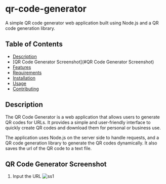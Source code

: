 # qr-code-generator

A simple QR code generator web application built using Node.js and a QR code generation library.

## Table of Contents
- [Description](#description)
- [QR Code Generator Screenshot](#QR Code Generator Screenshot)
- [Features](#features)
- [Requirements](#requirements)
- [Installation](#installation)
- [Usage](#usage)
- [Contributing](#contributing)
 
## Description

The QR Code Generator is a web application that allows users to generate QR codes for URLs. It provides a simple and user-friendly interface to quickly create QR codes and download them for personal or business use.

The application uses Node.js on the server side to handle requests, and a QR code generation library to generate the QR codes dynamically. It also saves the url of the QR code to a text file.

## QR Code Generator Screenshot

1. Input the URL
   ![ss1](https://github.com/Webunnydev/qr-code-generator/assets/90133602/324f8d83-770a-4bcb-a2c7-3b6b5d758d1e)



